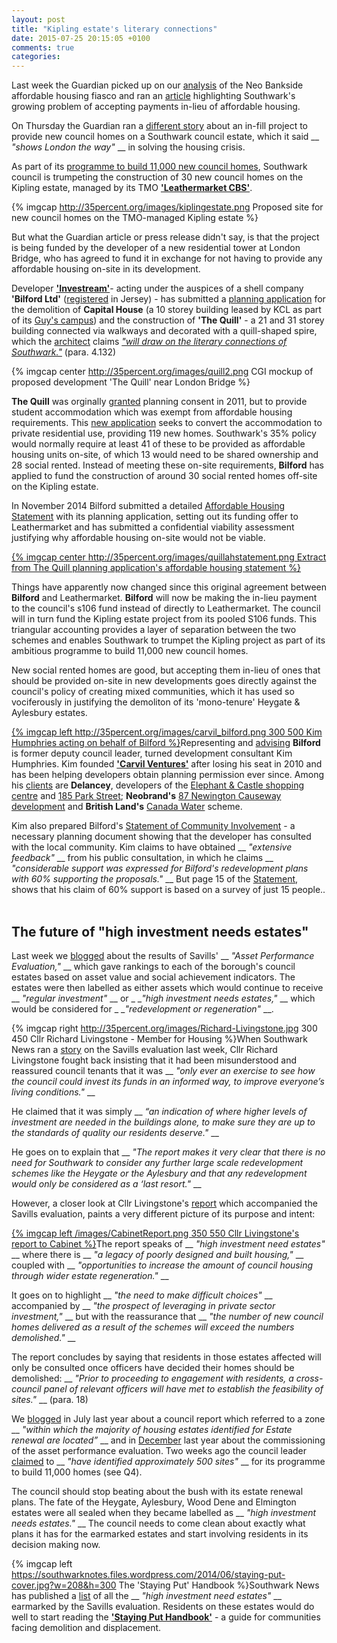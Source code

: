 ```yaml
---
layout: post
title: "Kipling estate's literary connections"
date: 2015-07-25 20:15:05 +0100
comments: true
categories: 
---
```

Last week the Guardian picked up on our [analysis](http://35percent.org/neo-bankside) of the Neo Bankside affordable housing fiasco and ran an [article](http://www.theguardian.com/artanddesign/architecture-design-blog/2015/jul/21/neo-bankside-how-richard-rogers-new-non-dom-accom-cut-out-the-poor) highlighting Southwark's growing problem of accepting payments in-lieu of affordable housing.

On Thursday the Guardian ran a [different story](http://www.theguardian.com/uk-news/davehillblog/2015/jul/23/resident-led-southwark-social-housing-scheme-shows-london-the-way) about an in-fill project to provide new council homes on a Southwark council estate, which it said __ _"shows London the way"_ __ in solving the housing crisis.

As part of its [programme to build 11,000 new council homes](http://www.southwark.gov.uk/info/200537/11000_new_council_homes), Southwark council is trumpeting the construction of 30 new council homes on the Kipling estate, managed by its TMO [__'Leathermarket CBS'__](http://www.leathermarketjmb.org.uk/category/new-homes/). 

{% imgcap http://35percent.org/images/kiplingestate.png Proposed site for new council homes on the TMO-managed Kipling estate %}


But what the Guardian article or press release didn't say, is that the project is being funded by the developer of a new residential tower at London Bridge, who has agreed to fund it in exchange for not having to provide any affordable housing on-site in its development.


Developer [__'Investream'__](http://investream.com)- acting under the auspices of a shell company __'Bilford Ltd'__ ([registered](http://35percent.org/images/LR_Bilford.pdf) in Jersey) - has submitted a [planning application](http://planbuild.southwark.gov.uk:8190/online-applications/applicationDetails.do?activeTab=summary&keyVal=_STHWR_DCAPR_9558037) for the demolition of __Capital House__ (a 10 storey building leased by KCL as part of its [Guy's campus](http://www.kcl.ac.uk/innovation/research/support/grants/contact/guys.aspx)) and the construction of __'The Quill'__ - a 21 and 31 storey building connected via walkways and decorated with a quill-shaped spire, which the [architect](http://www.spparcstudio.com/Home.aspx) claims  [_"will draw on the literary connections of Southwark."_](http://planbuild.southwark.gov.uk/documents/?GetDocument=%7b%7b%7b!lv%2bf4WD7hw9vUL41nLaBAA%3d%3d!%7d%7d%7d) (para. 4.132)

{% imgcap center http://35percent.org/images/quill2.png CGI mockup of proposed development 'The Quill' near London Bridge %}

__The Quill__ was orginally [granted](http://www.london-se1.co.uk/news/view/7918) planning consent in 2011, but to provide student accommodation which was exempt from affordable housing requirements. This [new application](http://planbuild.southwark.gov.uk:8190/online-applications/applicationDetails.do?activeTab=summary&keyVal=_STHWR_DCAPR_9558037) seeks to convert the accommodation to private residential use, providing 119 new homes. Southwark's 35% policy would normally require at least 41 of these to be provided as affordable housing units on-site, of which 13 would need to be shared ownership and 28 social rented. Instead of meeting these on-site requirements, __Bilford__ has applied to fund the construction of around 30 social rented homes off-site on the Kipling estate.  

In November 2014 Bilford submitted a detailed [Affordable Housing Statement](http://planbuild.southwark.gov.uk/documents/?GetDocument=%7b%7b%7b!a%2fXn%2fIRgCqJtDcLW0mQiuA%3d%3d!%7d%7d%7d) with its planning application, setting out its funding offer to Leathermarket and has submitted a confidential viability assessment justifying why affordable housing on-site would not be viable.


[{% imgcap center http://35percent.org/images/quillahstatement.png Extract from The Quill planning application's affordable housing statement %}](http://planbuild.southwark.gov.uk/documents/?GetDocument=%7b%7b%7b!a%2fXn%2fIRgCqJtDcLW0mQiuA%3d%3d!%7d%7d%7d)

Things have apparently now changed since this original agreement between __Bilford__ and Leathermarket. __Bilford__ will now be making the in-lieu payment to the council's s106 fund instead of directly to Leathermarket. The council will in turn fund the Kipling estate project from its pooled S106 funds. This triangular accounting provides a layer of separation between the two schemes and enables Southwark to trumpet the Kipling project as part of its ambitious programme to build 11,000 new council homes.  

New social rented homes are good, but accepting them in-lieu of ones that should be provided on-site in new developments goes directly against the council's policy of creating mixed communities, which it has used so vociferously in justifying the demoliton of its 'mono-tenure' Heygate & Aylesbury estates.

[{% imgcap left http://35percent.org/images/carvil_bilford.png 300 500 Kim Humphries acting on behalf of Bilford %}](http://planbuild.southwark.gov.uk/documents/?GetDocument=%7b%7b%7b!vH%2be%2bKK7uZu6GcJ8p3lqbQ%3d%3d!%7d%7d%7d)Representing and [advising](http://carvil-ventures.co.uk/node/68) __Bilford__ is former deputy council leader, turned development consultant Kim Humphries. Kim founded [__'Carvil Ventures'__](http://carvil-ventures.co.uk/about-us) after losing his seat in 2010 and has been helping developers obtain planning permission ever since. Among his [clients](http://carvil-ventures.co.uk/clients-partners) are __Delancey__, developers of the [Elephant & Castle shopping centre](http://carvil-ventures.co.uk/elephant-castle-shopping-centre) and [185 Park Street](http://carvil-ventures.co.uk/node/36); __Neobrand's__ [87 Newington Causeway development](http://carvil-ventures.co.uk/node/69) and __British Land's__ [Canada Water](http://carvil-ventures.co.uk/node/30) scheme.  

Kim also prepared Bilford's [Statement of Community Involvement](http://planbuild.southwark.gov.uk/documents/?GetDocument=%7b%7b%7b!pMcMh5jSJoLhoPr4hZ2nzw%3d%3d!%7d%7d%7d) - a necessary planning document showing that the developer has consulted with the local community. Kim claims to have obtained __ _"extensive feedback"_ __ from his public consultation, in which he claims __ _"considerable support was expressed for Bilford's redevelopment plans with 60% supporting the proposals."_ __ But page 15 of the [Statement](http://planbuild.southwark.gov.uk/documents/?GetDocument=%7b%7b%7b!pMcMh5jSJoLhoPr4hZ2nzw%3d%3d!%7d%7d%7d), shows that his claim of 60% support is based on a survey of just 15 people..  
</br>


## The future of "high investment needs estates"
Last week we [blogged](http://35percent.org/blog/2015/07/18/all-is-to-be-revealed/) about the results of Savills' __ _"Asset Performance Evaluation,"_ __ which gave rankings to each of the borough's council estates based on asset value and social achievement indicators. The estates were then labelled as either assets which would continue to receive __ _"regular investment"_ __ or _ __"high investment needs estates,"_ __ which would be considered for _ __"redevelopment or regeneration"_ __. 

{% imgcap right http://35percent.org/images/Richard-Livingstone.jpg 300 450  Cllr Richard Livingstone - Member for Housing %}When Southwark News ran a [story](http://www.southwarknews.co.uk/news/your-home-is-worth-less-than-nothing-council-report-evaluates-southwark-properties/) on the Savills evaluation last week, Cllr Richard Livingstone fought back insisting that it had been misunderstood and reassured council tenants that it was __ _"only ever an exercise to see how the council could invest its funds in an informed way, to improve everyone’s living conditions."_ __

He claimed that it was simply __ _“an indication of where higher levels of investment are needed in the buildings alone, to make sure they are up to the standards of quality our residents deserve."_ __

He goes on to explain that __ _"The report makes it very clear that there is no need for Southwark to consider any further large scale redevelopment schemes like the Heygate or the Aylesbury and that any redevelopment would only be considered as a ‘last resort."_ __

However, a closer look at Cllr Livingstone's [report](http://moderngov.southwark.gov.uk/documents/s55565/Report%20Future%20Estate%20Regeneration.pdf) which accompanied the Savills evaluation, paints a very different picture of its purpose and intent:

[{% imgcap left /images/CabinetReport.png 350 550 Cllr Livingstone's report to Cabinet %}](http://moderngov.southwark.gov.uk/documents/s55565/Report%20Future%20Estate%20Regeneration.pdf)The report speaks of __ _"high investment need estates"_ __ where there is __ _"a legacy of poorly designed and built housing,"_ __ coupled with __ _"opportunities  to  increase  the  amount  of  council  housing  through wider estate regeneration."_ __

It goes on to highlight __ _"the  need  to  make  difficult  choices"_ __ accompanied by __ _"the  prospect  of  leveraging  in  private  sector investment,"_ __ but with the reassurance that __ _"the number of new council homes delivered as a result of the schemes will exceed the numbers demolished."_ __

The report concludes by saying that residents in those estates affected will only be consulted once officers have decided their homes should be demolished: __ _"Prior to proceeding to engagement with residents, a cross-council panel  of relevant officers will have met to establish the feasibility of sites."_ __ (para. 18)

We [blogged](http://35percent.org/blog/2014/07/23/mystery-objector-1301/) in July last year about a council report which referred to a zone __ _"within which the majority of housing estates identified for Estate renewal are located”_ __ and in [December](http://35percent.org/blog/2014/10/04/lets-talk-about-peters-promises/) last year about the commissioning of the asset performance evaluation. Two weeks ago the council leader [claimed](http://moderngov.southwark.gov.uk/documents/s55105/Appendix%202%20-%20Members%20Questions%20with%20supplemental%20questions.pdf) to __ _"have identified approximately 500 sites"_ __ for its programme to build 11,000 homes (see Q4).


The council should stop beating about the bush with its estate renewal plans. The fate of the Heygate, Aylesbury, Wood Dene and Elmington estates were all sealed when they became labelled as __ _"high investment needs estates."_ __ The council needs to come clean about exactly what plans it has for the earmarked estates and start involving residents in its decision making now. 

{% imgcap left https://southwarknotes.files.wordpress.com/2014/06/staying-put-cover.jpg?w=208&h=300 The 'Staying Put' Handbook %}Southwark News has published a [list](http://www.southwarknews.co.uk/news/your-home-is-worth-less-than-nothing-council-report-evaluates-southwark-properties/) of all the __ _"high investment need estates"_ __ earmarked by the Savills evaluation. Residents on these estates would do well to start reading the [__'Staying Put Handbook'__](https://southwarknotes.files.wordpress.com/2014/06/staying-put-web-version-low.pdf) - a guide for communities facing demolition and displacement.  
</br>
</br> 
</br>
</br> 
</br> 
</br>
</br> 


